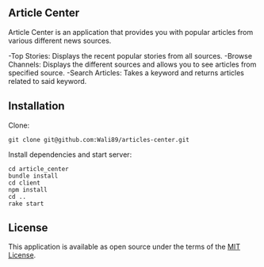 ## Article Center

Article Center is an application that provides you with popular articles from various different news sources.

-Top Stories: Displays the recent popular stories from all sources.
-Browse Channels: Displays the different sources and allows you to see articles from specified source.
-Search Articles: Takes a keyword and returns articles related to said keyword.


## Installation
Clone: 

```
git clone git@github.com:Wali89/articles-center.git
```

Install dependencies and start server:

```
cd article_center
bundle install
cd client
npm install
cd ..
rake start
```

## License
This application is available as open source under the terms of the [MIT License](https://opensource.org/licenses/MIT).